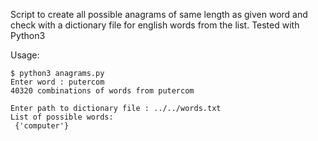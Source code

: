 
Script to create all possible anagrams of same length as given word
and check with a dictionary file for english words from the list.
Tested with Python3

Usage:
```
$ python3 anagrams.py
Enter word : putercom
40320 combinations of words from putercom

Enter path to dictionary file : ../../words.txt
List of possible words:
 {'computer'}
```
